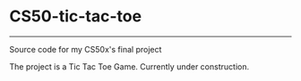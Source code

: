 # CS50-tic-tac-toe

---

Source code for my CS50x's final project

The project is a Tic Tac Toe Game. Currently under construction. 

